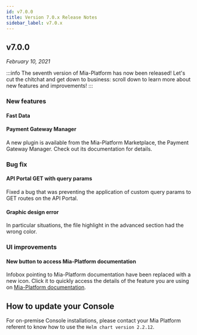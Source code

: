 ```yaml
---
id: v7.0.0
title: Version 7.0.x Release Notes
sidebar_label: v7.0.x
---
```


## v7.0.0

_February 10, 2021_

:::info
The seventh version of Mia-Platform has now been released! Let's cut the chitchat and get down to business: scroll down to learn more about new features and improvements!
:::

### New features

#### Fast Data

#### Payment Gateway Manager

A new plugin is available from the Mia-Platform Marketplace, the Payment Gateway Manager. Check out its documentation for details.

### Bug fix

#### API Portal GET with query params

Fixed a bug that was preventing the application of custom query params to GET routes on the API Portal.

#### Graphic design error

In particular situations, the file highlight in the advanced section had the wrong color.

### UI improvements

#### New button to access Mia-Platform documentation

Infobox pointing to Mia-Platform documentation have been replaced with a new icon. Click it to quickly access the details of the feature you are using on [Mia-Platform documentation](docs.mia-platform.eu).

## How to update your Console

For on-premise Console installations, please contact your Mia Platform referent to know how to use the `Helm chart version 2.2.12`.
